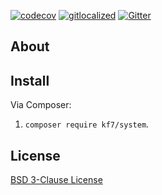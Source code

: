 [![codecov](https://codecov.io/gh/kf7/system/branch/master/graph/badge.svg)](https://codecov.io/gh/kf7/system)
[![gitlocalized ](https://gitlocalize.com/repo/4939/whole_project/badge.svg)](https://gitlocalize.com/repo/4939/whole_project?utm_source=badge)
[![Gitter](https://badges.gitter.im/KF7-Kohana-grow-up-with-you/community.svg)](https://gitter.im/KF7-Kohana-grow-up-with-you/community?utm_source=badge&utm_medium=badge&utm_campaign=pr-badge)

## About



## Install

Via Composer: 

1. `composer require kf7/system`.

## License

[BSD 3-Clause License](LICENSE.md)
